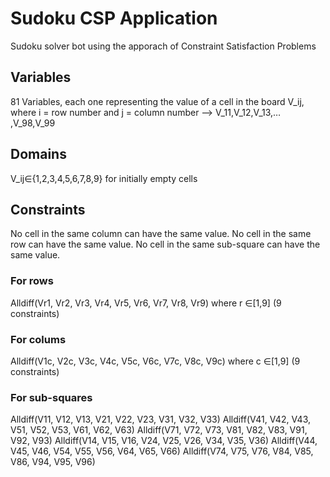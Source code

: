 # Sudoku CSP Application
Sudoku solver bot using the apporach of Constraint Satisfaction Problems

## Variables
81 Variables, each one representing the value of a cell in the board
V_ij, where i = row number and j = column number --> V_11,V_12,V_13,… ,V_98,V_99

## Domains
V_ij∈{1,2,3,4,5,6,7,8,9}  for initially empty cells

## Constraints
No cell in the same column can have the same value.
No cell in the same row can have the same value.
No cell in the same sub-square can have the same value.
  
### For rows
Alldiff(Vr1, Vr2, Vr3, Vr4, Vr5, Vr6, Vr7, Vr8, Vr9) where r ∈[1,9] (9 constraints)
### For colums
Alldiff(V1c, V2c, V3c, V4c, V5c, V6c, V7c, V8c, V9c) where c ∈[1,9] (9 constraints)
### For sub-squares 
Alldiff(V11, V12, V13, V21, V22, V23, V31, V32, V33)
Alldiff(V41, V42, V43, V51, V52, V53, V61, V62, V63)
Alldiff(V71, V72, V73, V81, V82, V83, V91, V92, V93)
Alldiff(V14, V15, V16, V24, V25, V26, V34, V35, V36)
Alldiff(V44, V45, V46, V54, V55, V56, V64, V65, V66)
Alldiff(V74, V75, V76, V84, V85, V86, V94, V95, V96)
